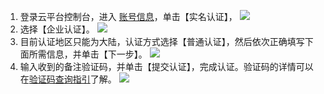 1. 登录云平台控制台，进入 [账号信息](http://console.tce.fsphere.cn/developer)，单击【实名认证】，
![](http://imgcache.tce.fsphere.cn/image/mc.qcloudimg.com/static/img/38dfac01f9137c23fc9ba313b1511046/image.png)
2. 选择【企业认证】。
![](http://imgcache.tce.fsphere.cn/image/mc.qcloudimg.com/static/img/d083971da9e76255ec5cd9cf06f34145/image.png)
3. 目前认证地区只能为大陆，认证方式选择【普通认证】，然后依次正确填写下面所需信息，并单击【下一步】。
![](http://imgcache.tce.fsphere.cn/image/mc.qcloudimg.com/static/img/69e313b91e98459c6c70dee868a0010d/image.png)
4. 输入收到的备注验证码，并单击【提交认证】，完成认证。验证码的详情可以在[验证码查询指引](http://tce.fsphere.cn/document/product/378/3631)了解。
![](http://imgcache.tce.fsphere.cn/image/mc.qcloudimg.com/static/img/fc28854ec3c250439d6e0f58f900bee3/image.png)
